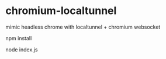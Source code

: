 # chromium-localtunnel
mimic headless chrome with localtunnel + chromium websocket


npm install

node index.js

